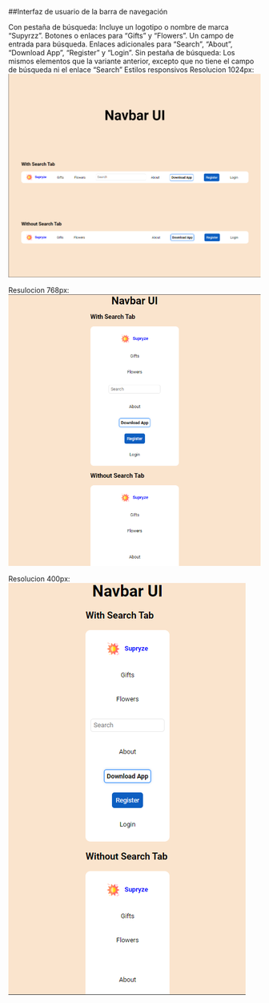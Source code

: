 ##Interfaz de usuario de la barra de navegación
  
Con pestaña de búsqueda:
Incluye un logotipo o nombre de marca “Supyrzz”.
Botones o enlaces para “Gifts” y “Flowers”.
Un campo de entrada para búsqueda.
Enlaces adicionales para “Search”, “About”, “Download App”, “Register” y “Login”.
Sin pestaña de búsqueda:
Los mismos elementos que la variante anterior, excepto que no tiene el campo de búsqueda ni el enlace “Search”
Estilos responsivos
Resolucion 1024px:
<img src="img/Captura-1.png">
  
Resulocion 768px:
<img src="img/Captura-2.png">
  
Resolucion 400px:
<img src="img/Captura-3.png">
